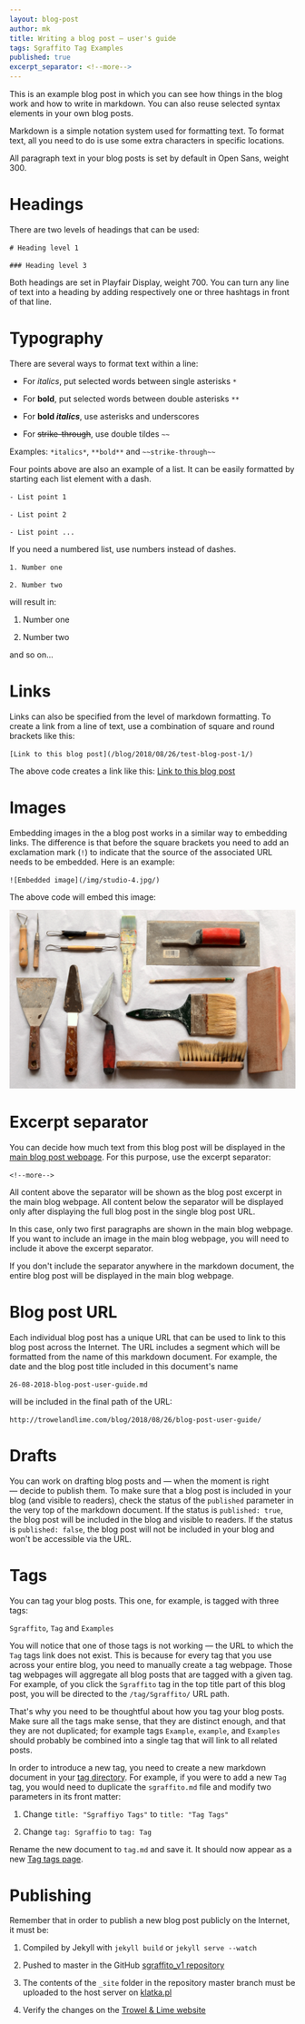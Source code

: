 ```yaml
---
layout: blog-post
author: mk
title: Writing a blog post — user's guide
tags: Sgraffito Tag Examples
published: true
excerpt_separator: <!--more-->
---
```


This is an example blog post in which you can see how things in the blog work and how to write in markdown. You can also reuse selected syntax elements in your own blog posts.

Markdown is a simple notation system used for formatting text. To format text, all you need to do is use some extra characters in specific locations.

<!--more-->

All paragraph text in your blog posts is set by default in Open Sans, weight 300.


# Headings

There are two levels of headings that can be used:

`# Heading level 1`

`### Heading level 3`

Both headings are set in Playfair Display, weight 700. You can turn any line of text into a heading by adding respectively one or three hashtags in front of that line.


# Typography

There are several ways to format text within a line:

- For *italics*, put selected words between single asterisks `*`

- For **bold**, put selected words between double asterisks `**`

- For **bold _italics_**, use asterisks and underscores

- For ~~strike-through~~, use double tildes `~~`

Examples: `*italics*`, `**bold**` and `~~strike-through~~`

Four points above are also an example of a list. It can be easily formatted by starting each list element with a dash.

`- List point 1`

`- List point 2`

`- List point ...`

If you need a numbered list, use numbers instead of dashes.

`1. Number one`

`2. Number two`

will result in:

1. Number one

2. Number two

and so on...


# Links

Links can also be specified from the level of markdown formatting. To create a link from a line of text, use a combination of square and round brackets like this:

`[Link to this blog post](/blog/2018/08/26/test-blog-post-1/)`

The above code creates a link like this: [Link to this blog post](/blog/2018/08/26/test-blog-post-1/)


# Images

Embedding images in the a blog post works in a similar way to embedding links. The difference is that before the square brackets you need to add an exclamation mark (`!`) to indicate that the source of the associated URL needs to be embedded. Here is an example:

`![Embedded image](/img/studio-4.jpg/)`

The above code will embed this image:

![Embedded image](/img/studio-4.jpg/)


# Excerpt separator

You can decide how much text from this blog post will be displayed in the [main blog post webpage](/blog). For this purpose, use the excerpt separator:

`<!--more-->`

All content above the separator will be shown as the blog post excerpt in the main blog webpage. All content below the separator will be displayed only after displaying the full blog post in the single blog post URL.

In this case, only two first paragraphs are shown in the main blog webpage. If you want to include an image in the main blog webpage, you will need to include it above the excerpt separator.

If you don't include the separator anywhere in the markdown document, the entire blog post will be displayed in the main blog webpage.


# Blog post URL

Each individual blog post has a unique URL that can be used to link to this blog post across the Internet. The URL includes a segment which will be formatted from the name of this markdown document. For example, the date and the blog post title included in this document's name

`26-08-2018-blog-post-user-guide.md`

will be included in the final path of the URL:

`http://trowelandlime.com/blog/2018/08/26/blog-post-user-guide/`


# Drafts

You can work on drafting blog posts and — when the moment is right — decide to publish them. To make sure that a blog post is included in your blog (and visible to readers), check the status of the `published` parameter in the very top of the markdown document. If the status is `published: true`, the blog post will be included in the blog and visible to readers. If the status is `published: false`, the blog post will not be included in your blog and won't be accessible via the URL.


# Tags

You can tag your blog posts. This one, for example, is tagged with three tags:

`Sgraffito`, `Tag` and  `Examples`

You will notice that one of those tags is not working — the URL to which the `Tag` tags link does not exist. This is because for every tag that you use across your entire blog, you need to manually create a tag webpage. Those tag webpages will aggregate all blog posts that are tagged with a given tag. For example, of you click the `Sgraffito` tag in the top title part of this blog post, you will be directed to the `/tag/Sgraffito/` URL path.

That's why you need to be thoughtful about how you tag your blog posts. Make sure all the tags make sense, that they are distinct enough, and that they are not duplicated; for example tags `Example`, `example`, and `Examples` should probably be combined into a single tag that will link to all related posts.

In order to introduce a new tag, you need to create a new markdown document in your [tag directory](/tag). For example, if you were to add a new `Tag` tag, you would need to duplicate the `sgraffito.md` file and modify two parameters in its front matter:

1. Change `title: "Sgraffiyo Tags"` to `title: "Tag Tags"`

2. Change `tag: Sgraffio` to `tag: Tag`

Rename the new document to `tag.md` and save it. It should now appear as a new [Tag tags page](/tag/Tags).


# Publishing

Remember that in order to publish a new blog post publicly on the Internet, it must be:

1. Compiled by Jekyll with `jekyll build` or `jekyll serve --watch`

2. Pushed to master in the GitHub [sgraffito_v1 repository](https://github.com/marek-kultys/sgraffito_v1)

3. The contents of the `_site` folder in the repository master branch must be uploaded to the host server on [klatka.pl](https://klatka.pl/)

4. Verify the changes on the [Trowel & Lime website](http://trowelandlime.com)


